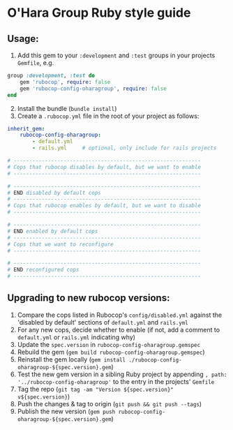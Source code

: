 O'Hara Group Ruby style guide
=============================

## Usage:

1. Add this gem to your `:development` and `:test` groups in your projects `Gemfile`, e.g.

```ruby
group :development, :test do
	gem 'rubocop', require: false
	gem 'rubocop-config-oharagroup', require: false
end
```

2. Install the bundle (`bundle install`)
3. Create a `.rubocop.yml` file in the root of your project as follows:

```yaml
inherit_gem:
	rubocop-config-oharagroup:
		- default.yml
		- rails.yml		# optional, only include for rails projects

# ------------------------------------------------------------
# Cops that rubocop disables by default, but we want to enable
# ------------------------------------------------------------

# ------------------------------------------------------------
# END disabled by default cops
# ------------------------------------------------------------
# Cops that rubocop enables by default, but we want to disable
# ------------------------------------------------------------

# ------------------------------------------------------------
# END enabled by default cops
# ------------------------------------------------------------
# Cops that we want to reconfigure
# ------------------------------------------------------------

# ------------------------------------------------------------
# END reconfigured cops
# ------------------------------------------------------------
```

## Upgrading to new rubocop versions:

1. Compare the cops listed in Rubocop's `config/disabled.yml` against the 'disabled by default' sections of `default.yml` and `rails.yml`
2. For any new cops, decide whether to enable (if not, add a comment to `default.yml` or `rails.yml` indicating why)
3. Update the `spec.version` in `rubocop-config-oharagroup.gemspec`
4. Rebuild the gem (`gem build rubocop-config-oharagroup.gemspec`)
5. Reinstall the gem locally (`gem install ./rubocop-config-oharagroup-${spec.version}.gem`)
6. Test the new gem version in a sibling Ruby project by appending `, path: '../rubocop-config-oharagroup'` to the entry in the projects' `Gemfile`
7. Tag the repo (`git tag -am "Version ${spec.version}" v${spec.version}`)
8. Push the changes & tag to origin (`git push && git push --tags`)
9. Publish the new version (`gem push rubocop-config-oharagroup-${spec.version}.gem`)